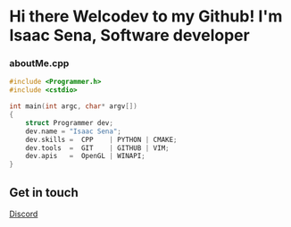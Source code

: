 # Hi there Welcodev to my Github! I'm Isaac Sena, Software developer

### aboutMe.cpp
```c++
#include <Programmer.h>
#include <cstdio>

int main(int argc, char* argv[])
{
    struct Programmer dev;
    dev.name = "Isaac Sena";
    dev.skills =  CPP    | PYTHON | CMAKE;
    dev.tools  =  GIT    | GITHUB | VIM;
    dev.apis   =  OpenGL | WINAPI; 
}
```

## Get in touch
[Discord](https://discord.com/users/0934)
